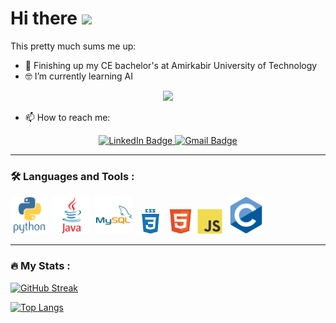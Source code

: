  <h1 >
   Hi there
   <img src="https://media.giphy.com/media/hvRJCLFzcasrR4ia7z/giphy.gif" width="30"/>
</h1>

This pretty much sums me up: 

- 🫠 Finishing up my CE bachelor's at Amirkabir University of Technology
- 🤓 I’m currently learning AI
<div id="header" align="center">
  <img src="https://media.giphy.com/media/zN2IXI0TEnalqdlCkZ/giphy.gif" width="100"/>
</div>

- 📫 How to reach me: 

<div id="badges" align="center">
  <a href="https://www.linkedin.com/in/heliahashemipour/">
    <img src="https://img.shields.io/badge/LinkedIn-blue?style=for-the-badge&logo=linkedin&logoColor=white" alt="LinkedIn Badge"/>
  </a>
  <a href="https://heliahashemipour2@gmail.com">
    <img src="https://img.shields.io/badge/Gmail-red?style=for-the-badge&logo=gmail&logoColor=white" alt="Gmail Badge"/>
  </a>
</div>


---

### :hammer_and_wrench: Languages and Tools :
<div>
<img src="https://github.com/devicons/devicon/blob/master/icons/python/python-original-wordmark.svg" title="Python"  alt="Python" width="60" height="60"/>&nbsp;
  <img src="https://github.com/devicons/devicon/blob/master/icons/java/java-original-wordmark.svg" title="Java" alt="Java" width="60" height="60"/>&nbsp;
  <img src="https://github.com/devicons/devicon/blob/master/icons/mysql/mysql-original-wordmark.svg" title="MySQL"  alt="MySQL" width="60" height="60"/>&nbsp;
<img src="https://github.com/devicons/devicon/blob/master/icons/css3/css3-plain-wordmark.svg"  title="CSS3" alt="CSS" width="40" height="40"/>&nbsp;
<img src="https://github.com/devicons/devicon/blob/master/icons/html5/html5-original.svg" title="HTML5" alt="HTML" width="40" height="40"/>&nbsp;
<img src="https://github.com/devicons/devicon/blob/master/icons/javascript/javascript-original.svg" title="JavaScript" alt="JavaScript" width="40" height="40"/>&nbsp;
<img src="https://github.com/devicons/devicon/blob/master/icons/c/c-original.svg" title="C"  alt="C" width="60" height="60"/>&nbsp
 
 

  
 
 
 
---

### :fire: My Stats :
 [![GitHub Streak](http://github-readme-streak-stats.herokuapp.com?user=HeliaHashemipour&theme=midnight-purple&hide_border=true)](https://git.io/streak-stats)
 
 [![Top Langs](https://github-readme-stats.vercel.app/api/top-langs/?username=HeliaHashemipour&layout=compact&theme=vision-friendly-dark)](https://github.com/anuraghazra/github-readme-stats)
 


